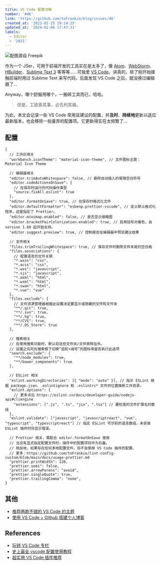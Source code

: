 ```yaml
---
title: VS Code 配置详解
number: '#46'
link: 'https://github.com/toFrankie/blog/issues/46'
created_at: '2023-02-25 19:14:25'
updated_at: '2024-02-06 17:47:31'
labels:
  - Editor
  - '2021'
---
```


![配图源自 Freepik](https://upload-images.jianshu.io/upload_images/5128488-17fc06c03b4ff836.jpg?imageMogr2/auto-orient/strip%7CimageView2/2/w/1240)

作为一个 JSer，可用于前端开发的工具实在是太多了，像 [Atom](https://atom.io/)、[WebStorm](https://www.jetbrains.com/webstorm/)、[HBuilder](https://www.dcloud.io/hbuilderx.html)、[Sublime Text 3](http://www.sublimetext.com/3) 等等等......可独爱 [VS Code](https://code.visualstudio.com/)。讲真的，除了刚开始接触前端时用过 Sublime Text 来写代码，后面发现 VS Code 之后，就没换过编辑器了...

Anyway，哪个舒服用哪个，一搬砖工具而已，哈哈。

> 但是，工欲善其事，必先利其器。

为此，本文会记录一些 VS Code 常用且建议的配置，并**及时**、**持续地**更新以适应最新版本，也会移除一些废弃的配置项。它更新得实在太频繁了...

## 配置

```json5
{
  // 工作区相关
  "workbench.iconTheme": "material-icon-theme", // 文件图标主题：Material Icon Theme

  // 编辑器相关
  "editor.trimAutoWhitespace": false, // 删除自动插入的尾随空白符号
  "editor.codeActionsOnSave": {
    // 在保存时运行的代码操作类型
    "source.fixAll.eslint": true
  },
  "editor.formatOnSave": true, // 在保存时格式化文件
  "editor.defaultFormatter": "esbenp.prettier-vscode", // 定义默认格式化程序，这里指定了 Prettier。
  "editor.minimap.enabled": false, // 是否显示缩略图
  "editor.bracketPairColorization.enabled": true, // 启用括号对着色，自 version 1.60 起开始支持。
  "editor.suggest.preview": true, // 控制是否在编辑器中预览建议结果

  // 文件相关
  "files.trimTrailingWhitespace": true, // 保存文件时删除文件末尾的空白格
  "files.associations": {
    // 配置语言的文件关联
    "*.wxss": "css",
    "*.acss": "css",
    "*.wxs": "javascript",
    "*.sjs": "javascript",
    "*.axml": "html",
    "*.wxml": "html",
    "*.swan": "html",
    "*.vue": "vue"
  },
  "files.exclude": {
    // 文件资源管理器根据此设置决定要显示或隐藏的文件和文件夹
    "**/.git": true,
    "**/.svn": true,
    "**/.hg": true,
    "**/CVS": true,
    "**/.DS_Store": true
  },

  // 搜索相关
  // 在使用搜索功能时，默认将这些文件夹/文件排除在外。
  // 设置之后可在搜索框下切换“齿轮+减号”的图标来是否执行此选项
  "search.exclude": {
    "**/node_modules": true,
    "**/bower_components": true
  },

  // ESLint 相关
  "eslint.workingDirectories": [{ "mode": "auto" }], // 指示 ESLint 根据 package.json、.eslintignore 和 .eslintrc* 文件的位置推断工作目录。
  "eslint.options": {
    // 更多详见 https://eslint.cn/docs/developer-guide/nodejs-api#cliengine
    "extensions": [".js", ".ts", "jsx", ".tsx"] // 要检查的文件扩展名的数组
  },
  "eslint.validate": ["javascript", "javascriptreact", "vue", "typescript", "typescriptreact"] // 指定 ESLint 可识别的语言数组，未安装 ESLint 插件时将显示错误。

  // Prettier 相关，需配合 editor.formatOnSave 使用
  // 当没有显式指定配置文件时，插件中的配置项将作为后备。
  // 相反地，如果存在任何本地配置文件，将不会使用 VS Code 插件的配置。
  // 更多：https://github.com/toFrankie/lint-config-custom/blob/main/docs/usage-prettier.md
  "prettier.printWidth": 120,
  "prettier.semi": false,
  "prettier.arrowParens": "avoid",
  "prettier.singleQuote": true,
  "prettier.trailingComma": "none",
}
```

## 其他

* [推荐两款不错的 VS Code 的主题](https://www.jianshu.com/p/1f61c96ac448)
* [使用 VS Code + Github 搭建个人博客](https://github.com/toFrankie/blog/issues/327)

## References

* [玩转 VS Code 专栏](https://www.zhihu.com/column/vs-code)
* [史上最全 vscode 配置使用教程](https://zhuanlan.zhihu.com/p/113222681)
* [超实用 VS Code 插件推荐](https://blog.csdn.net/qq_41139830/article/details/85221330)
